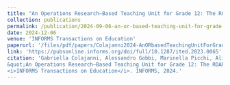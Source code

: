```yaml
---
title: "An Operations Research–Based Teaching Unit for Grade 12: The ROAR Experience, Part III"
collection: publications
permalink: /publication/2024-09-06-an-or-based-teaching-unit-for-grade-12
date: 2024-12-06
venue: 'INFORMS Transactions on Education'
paperurl: '/files/pdf/papers/Colajanni2024-AnORbasedTeachingUnitForGrade12.pdf'
link: 'https://pubsonline.informs.org/doi/full/10.1287/ited.2023.0065'
citation: 'Gabriella Colajanni, Alessandro Gobbi, Marinella Picchi, Alice Raffaele, and Eugenia Taranto.
&quot;An Operations Research–Based Teaching Unit for Grade 12: The ROAR Experience, Part III.&quot;
<i>INFORMS Transactions on Education</i>. INFORMS, 2024.'
---
```

